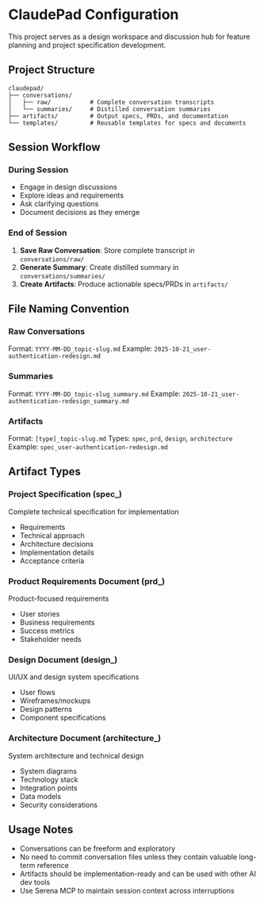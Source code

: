 # ClaudePad Configuration

This project serves as a design workspace and discussion hub for feature planning and project specification development.

## Project Structure

```
claudepad/
├── conversations/
│   ├── raw/           # Complete conversation transcripts
│   └── summaries/     # Distilled conversation summaries
├── artifacts/         # Output specs, PRDs, and documentation
└── templates/         # Reusable templates for specs and documents
```

## Session Workflow

### During Session
- Engage in design discussions
- Explore ideas and requirements
- Ask clarifying questions
- Document decisions as they emerge

### End of Session
1. **Save Raw Conversation**: Store complete transcript in `conversations/raw/`
2. **Generate Summary**: Create distilled summary in `conversations/summaries/`
3. **Create Artifacts**: Produce actionable specs/PRDs in `artifacts/`

## File Naming Convention

### Raw Conversations
Format: `YYYY-MM-DD_topic-slug.md`
Example: `2025-10-21_user-authentication-redesign.md`

### Summaries
Format: `YYYY-MM-DD_topic-slug_summary.md`
Example: `2025-10-21_user-authentication-redesign_summary.md`

### Artifacts
Format: `[type]_topic-slug.md`
Types: `spec`, `prd`, `design`, `architecture`
Example: `spec_user-authentication-redesign.md`

## Artifact Types

### Project Specification (spec_)
Complete technical specification for implementation
- Requirements
- Technical approach
- Architecture decisions
- Implementation details
- Acceptance criteria

### Product Requirements Document (prd_)
Product-focused requirements
- User stories
- Business requirements
- Success metrics
- Stakeholder needs

### Design Document (design_)
UI/UX and design system specifications
- User flows
- Wireframes/mockups
- Design patterns
- Component specifications

### Architecture Document (architecture_)
System architecture and technical design
- System diagrams
- Technology stack
- Integration points
- Data models
- Security considerations

## Usage Notes

- Conversations can be freeform and exploratory
- No need to commit conversation files unless they contain valuable long-term reference
- Artifacts should be implementation-ready and can be used with other AI dev tools
- Use Serena MCP to maintain session context across interruptions
